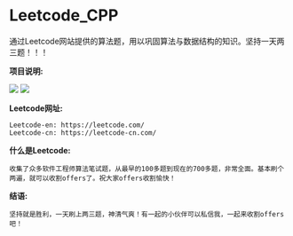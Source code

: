 # Leetcode_CPP  

通过Leetcode网站提供的算法题，用以巩固算法与数据结构的知识。坚持一天两三题！！！

**项目说明:**  
    
![](https://img.shields.io/badge/language-C%2B%2B-green.svg) 
![](https://img.shields.io/badge/object-Leetcode-redgreen.svg)  
    
**Leetcode网址:**  

    Leetcode-en: https://leetcode.com/  
    Leetcode-cn: https://leetcode-cn.com/  

**什么是Leetcode:**  
    
    收集了众多软件工程师算法笔试题，从最早的100多题到现在的700多题，非常全面。基本刷个两遍，就可以收割offers了。祝大家offers收割愉快！  
    
**结语:**

    坚持就是胜利，一天刷上两三题，神清气爽！有一起的小伙伴可以私信我，一起来收割offers吧！
